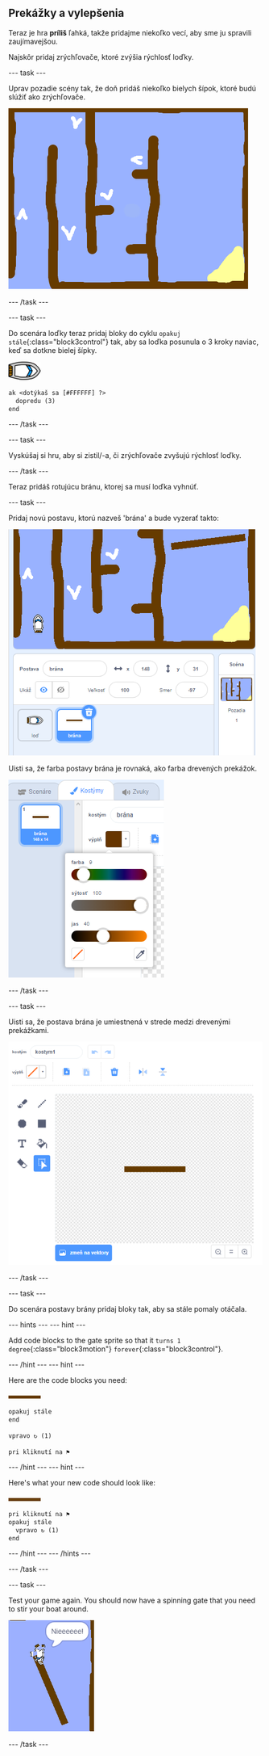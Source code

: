 ## Prekážky a vylepšenia

Teraz je hra **príliš** ľahká, takže pridajme niekoľko vecí, aby sme ju spravili zaujímavejšou.

Najskôr pridaj zrýchľovače, ktoré zvýšia rýchlosť loďky.

\--- task \---

Uprav pozadie scény tak, že doň pridáš niekoľko bielych šípok, ktoré budú slúžiť ako zrýchľovače.

![snímka obrazovky](images/boat-boost.png)

\--- /task \---

\--- task \---

Do scenára loďky teraz pridaj bloky do cyklu `opakuj stále`{:class="block3control"} tak, aby sa loďka posunula o 3 kroky naviac, keď sa dotkne bielej šípky.

![boat-sprite](images/boat_resize.png)

```blocks3
ak <dotýkaš sa [#FFFFFF] ?> 
  dopredu (3)
end
```

\--- /task \---

\--- task \---

Vyskúšaj si hru, aby si zistil/-a, či zrýchľovače zvyšujú rýchlosť loďky.

\--- /task \---

Teraz pridáš rotujúcu bránu, ktorej sa musí loďka vyhnúť.

\--- task \---

Pridaj novú postavu, ktorú nazveš 'brána' a bude vyzerať takto:

![screenshot](images/boat-gate.png)

Uisti sa, že farba postavy brána je rovnaká, ako farba drevených prekážok.

![screenshot](images/brown-hsv.png)

\--- /task \---

\--- task \---

Uisti sa, že postava brána je umiestnená v strede medzi drevenými prekážkami.

![screenshot](images/boat-center.png)

\--- /task \---

\--- task \---

Do scenára postavy brány pridaj bloky tak, aby sa stále pomaly otáčala.

\--- hints \--- \--- hint \---

Add code blocks to the gate sprite so that it `turns 1 degree`{:class="block3motion"} `forever`{:class="block3control"}.

\--- /hint \--- \--- hint \---

Here are the code blocks you need:

![gate](images/gate.png)

```blocks3
opakuj stále
end

vpravo ↻ (1)

pri kliknutí na ⚑
```

\--- /hint \--- \--- hint \---

Here's what your new code should look like:

![gate](images/gate.png)

```blocks3
pri kliknutí na ⚑
opakuj stále 
  vpravo ↻ (1)
end
```

\--- /hint \--- \--- /hints \---

\--- /task \---

\--- task \---

Test your game again. You should now have a spinning gate that you need to stir your boat around.

![screenshot](images/boat-gate-test.png)

\--- /task \---